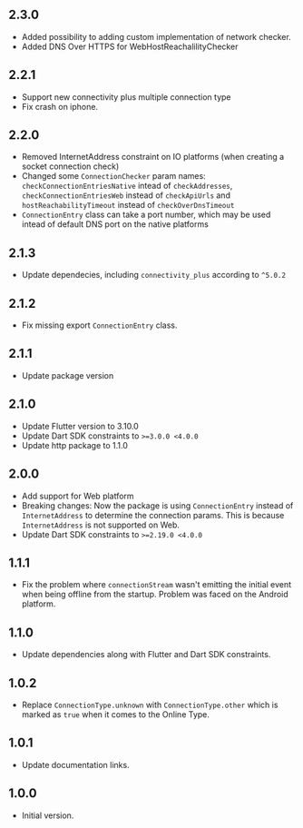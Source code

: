 ## 2.3.0

- Added possibility to adding custom implementation of network checker.
- Added DNS Over HTTPS for WebHostReachalilityChecker

## 2.2.1

- Support new connectivity plus multiple connection type
- Fix crash on iphone.

## 2.2.0

- Removed InternetAddress constraint on IO platforms (when creating a socket connection check)
- Changed some `ConnectionChecker` param names: `checkConnectionEntriesNative` intead of `checkAddresses`, `checkConnectionEntriesWeb` instead of `checkApiUrls` and `hostReachabilityTimeout` instead of `checkOverDnsTimeout`
- `ConnectionEntry` class can take a port number, which may be used intead of default DNS port on the native platforms

## 2.1.3

- Update dependecies, including `connectivity_plus` according to `^5.0.2`

## 2.1.2

- Fix missing export `ConnectionEntry` class.

## 2.1.1

- Update package version

## 2.1.0

- Update Flutter version to 3.10.0
- Update Dart SDK constraints to `>=3.0.0 <4.0.0`
- Update http package to 1.1.0

## 2.0.0

- Add support for Web platform
- Breaking changes: Now the package is using `ConnectionEntry` instead of `InternetAddress` to determine the connection params. This is because `InternetAddress` is not supported on Web.
- Update Dart SDK constraints to `>=2.19.0 <4.0.0`

## 1.1.1

- Fix the problem where `connectionStream` wasn't emitting the initial event when being offline from the startup. Problem was faced on the Android platform.

## 1.1.0

- Update dependencies along with Flutter and Dart SDK constraints.

## 1.0.2

- Replace `ConnectionType.unknown` with `ConnectionType.other` which is marked as `true` when it comes to the Online Type.

## 1.0.1

- Update documentation links.

## 1.0.0

- Initial version.
